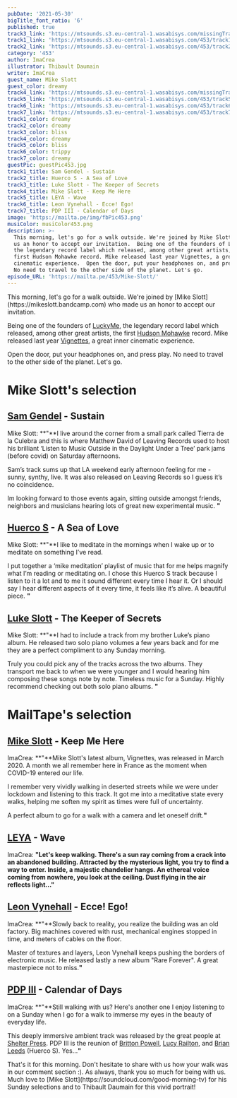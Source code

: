 ```yaml
---
pubDate: '2021-05-30'
bigTitle_font_ratio: '6'
published: true
track3_link: 'https://mtsounds.s3.eu-central-1.wasabisys.com/missingTrack.mp3'
track1_link: 'https://mtsounds.s3.eu-central-1.wasabisys.com/453/track1.mp3'
track2_link: 'https://mtsounds.s3.eu-central-1.wasabisys.com/453/track2.mp3'
category: '453'
author: ImaCrea
illustrator: Thibault Daumain
writer: ImaCrea
guest_name: Mike Slott
guest_color: dreamy
track4_link: 'https://mtsounds.s3.eu-central-1.wasabisys.com/missingTrack.mp3'
track5_link: 'https://mtsounds.s3.eu-central-1.wasabisys.com/453/track5.mp3'
track6_link: 'https://mtsounds.s3.eu-central-1.wasabisys.com/453/track6.mp3'
track7_link: 'https://mtsounds.s3.eu-central-1.wasabisys.com/453/track7.mp3'
track1_color: dreamy
track2_color: dreamy
track3_color: bliss
track4_color: dreamy
track5_color: bliss
track6_color: trippy
track7_color: dreamy
guestPic: guestPic453.jpg
track1_title: Sam Gendel - Sustain
track2_title: Huerco S - A Sea of Love
track3_title: Luke Slott - The Keeper of Secrets
track4_title: Mike Slott - Keep Me Here
track5_title: LEYA - Wave
track6_title: Leon Vynehall - Ecce! Ego!
track7_title: PDP III - Calendar of Days
image: 'https://mailta.pe/img/fbPic453.png'
musiColor: musiColor453.png
description: >-
  This morning, let's go for a walk outside. We're joined by Mike Slott who made
  us an honor to accept our invitation.  Being one of the founders of LuckyMe,
  the legendary record label which released, among other great artists, the
  first Hudson Mohawke record. Mike released last year Vignettes, a great inner
  cinematic experience.  Open the door, put your headphones on, and press play.
  No need to travel to the other side of the planet. Let's go.
episode_URL: 'https://mailta.pe/453/Mike-Slott/'
---
```

<p id="introduction">This morning, let's go for a walk outside. We're joined by [Mike Slott](https://mikeslott.bandcamp.com) who made us an honor to accept our invitation. 
  
  Being one of the founders of [LuckyMe](https://www.luckyme.net), the legendary record label which released, among other great artists, the first [Hudson Mohawke](https://hudsonmohawke.bandcamp.com/) record. Mike released last year [Vignettes](https://mikeslott.bandcamp.com/album/vignettes-2), a great inner cinematic experience.
  
  Open the door, put your headphones on, and press play. No need to travel to the other side of the planet. Let's go.</p>

# Mike Slott's selection

## [Sam Gendel](https://samgendel.bandcamp.com/) - Sustain
Mike Slott: **"**I live around the corner from a small park called Tierra de la Culebra and this is where Matthew David of Leaving Records used to host his brilliant ‘Listen to Music Outside in the Daylight Under a Tree’ park jams (before covid) on Saturday afternoons. 

Sam’s track sums up that LA weekend early afternoon feeling for me - sunny, synthy, live.
It was also released on Leaving Records so I guess it’s no coincidence. 

Im looking forward to those events again, sitting outside amongst friends, neighbors and musicians hearing lots of great new experimental music. **"**


## [Huerco S](https://huercos.bandcamp.com/) - A Sea of Love
Mike Slott: **"**I like to meditate in the mornings when I wake up or to meditate on something I’ve read.

I put together a ‘mike meditation’ playlist of music that for me helps magnify what I’m reading or meditating on. I chose this Huerco S track because I listen to it a lot and to me it sound different every time I hear it. Or I should say I hear different aspects of it every time, it feels like it’s alive. A beautiful piece. **"**


## [Luke Slott](https://lukeslott.bandcamp.com/) - The Keeper of Secrets
Mike Slott: **"**I had to include a track from my brother Luke’s piano album. He released two solo piano volumes a few years back and for me they are a perfect compliment to any Sunday morning. 

Truly you could pick any of the tracks across the two albums. They transport me back to when we were younger and I would hearing him composing these songs note by note. Timeless music for a Sunday. Highly recommend checking out both solo piano albums. **"**

# MailTape's selection

## [Mike Slott](https://mikeslott.bandcamp.com/) - Keep Me Here
ImaCrea: **"**Mike Slott's latest album, Vignettes, was released in March 2020. A month we all remember here in France as the moment when COVID-19 entered our life. 

I remember very vividly walking in deserted streets while we were under lockdown and listening to this track. It got me into a meditative state every walks, helping me soften my spirit as times were full of uncertainty.

A perfect album to go for a walk with a camera and let oneself drift.**"**

## [LEYA](https://leya.bandcamp.com/album/flood-dream) - Wave
ImaCrea: **"**Let's keep walking. There's a sun ray coming from a crack into an abandoned building. Attracted by the mysterious light, you try to find a way to enter. Inside, a majestic chandelier hangs. An ethereal voice coming from nowhere, you look at the ceiling. Dust flying in the air reflects light...**"**

## [Leon Vynehall](https://leonvynehall.bandcamp.com/album/rare-forever) - Ecce! Ego!
ImaCrea: **"**Slowly back to reality, you realize the building was an old factory. Big machines covered with rust, mechanical engines stopped in time, and meters of cables on the floor. 

Master of textures and layers, Leon Vynehall keeps pushing the borders of electronic music. He released lastly a new album "Rare Forever". A great masterpiece not to miss.**"**

## [PDP III](https://shelterpress.bandcamp.com/album/pilled-up-on-a-couple-of-doves) - Calendar of Days
ImaCrea: **"**Still walking with us? Here's another one I enjoy listening to on a Sunday when I go for a walk to immerse my eyes in the beauty of everyday life.

This deeply immersive ambient track was released by the great people at [Shelter Press](https://shelter-press.com/). PDP III is the reunion of [Britton Powell](https://catchwaveltd.bandcamp.com/album/if-anything-is-ep), [Lucy Railton](https://lucyrailton.bandcamp.com/music), and [Brian Leeds](https://brianleeds.bandcamp.com/) (Huerco S). Yes...**"**

<p id="outroduction">That's it for this morning. Don't hesitate to share with us how your walk was in our comment section :). As always, thank you so much for being with us. Much love to [Mike Slott](https://soundcloud.com/good-morning-tv) for his Sunday selections and to Thibault Daumain for this vivid portrait!</p>

